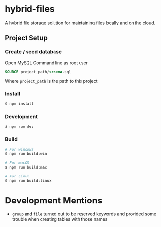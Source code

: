 # hybrid-files
A hybrid file storage solution for maintaining files locally and on the cloud.

## Project Setup

### Create / seed database

Open MySQL Command line as root user

```sql
SOURCE project_path/schema.sql
```

Where `project_path` is the path to this project

### Install

```bash
$ npm install
```

### Development

```bash
$ npm run dev
```

### Build

```bash
# For windows
$ npm run build:win

# For macOS
$ npm run build:mac

# For Linux
$ npm run build:linux
```

# Development Mentions

- `group` and `file` turned out to be reserved keywords and provided some trouble when creating tables with those names